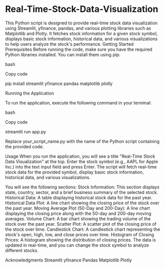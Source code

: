 # Real-Time-Stock-Data-Visualization
This Python script is designed to provide real-time stock data visualization using Streamlit, yfinance, pandas, and various plotting libraries such as Matplotlib and Plotly. It fetches stock information for a given stock symbol, displays basic stock information, historical data, and various visualizations to help users analyze the stock's performance.
Getting Started
Prerequisites
Before running the code, make sure you have the required Python libraries installed. You can install them using pip:

bash

Copy code

pip install streamlit yfinance pandas matplotlib plotly

Running the Application

To run the application, execute the following command in your terminal:

bash

Copy code

streamlit run app.py

Replace your_script_name.py with the name of the Python script containing the provided code.

Usage
When you run the application, you will see a title "Real-Time Stock Data Visualization" at the top.
Enter the stock symbol (e.g., AAPL for Apple Inc.) into the text input field and press Enter.
The script will fetch real-time stock data for the provided symbol, display basic stock information, historical data, and various visualizations.

You will see the following sections:
Stock Information: This section displays state, country, sector, and a brief business summary of the selected stock.
Historical Data: A table displaying historical stock data for the past year.
Historical Data Plot: A line chart showing the closing price of the stock over the past year.
Moving Average Plot (50-Day and 200-Day): A line chart displaying the closing price along with the 50-day and 200-day moving averages.
Volume Chart: A bar chart showing the trading volume of the stock over the past year.
Scatter Plot: A scatter plot of the closing price of the stock over time.
Candlestick Chart: A candlestick chart representing the stock's open, high, low, and close prices over time.
Histogram of Closing Prices: A histogram showing the distribution of closing prices.
The data is updated in real-time, and you can change the stock symbol to analyze different stocks.


Acknowledgments
Streamlit
yfinance
Pandas
Matplotlib
Plotly
